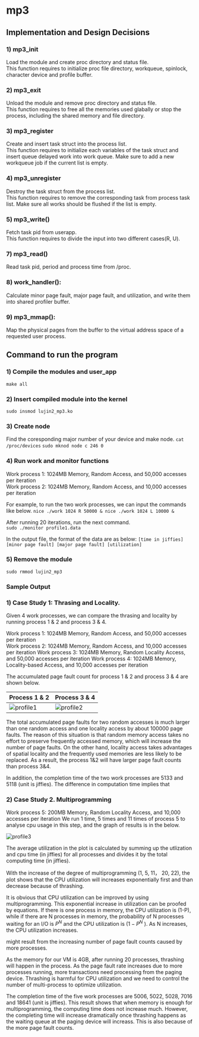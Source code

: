 # mp3 

## Implementation and Design Decisions
### 1) mp3_init
Load the module and create proc directory and status file.  
This function requires to initialize proc file directory, workqueue, spinlock, character device and profile buffer.  

### 2) mp3_exit  
Unload the module and remove proc directory and status file.  
This function requires to free all the memories used glabally or stop the process, including the shared memory and file directory.  

### 3) mp3_register  
Create and insert task struct into the process list.  
This function requires to initialize each variables of the task struct and insert queue delayed work into work queue. Make sure to add a new workqueue job if the current list is empty.

### 4) mp3_unregister  
Destroy the task struct from the process list.  
This function requires to remove the corresponding task from process task list. Make sure all works should be flushed if the list is empty.

### 5) mp3_write()  
Fetch task pid from userapp.  
This function requires to divide the input into two different cases(R, U).  

### 7) mp3_read()  
Read task pid, period and process time from /proc.  

### 8) work_handler():
Calculate minor page fault, major page fault, and utilization, and write them into shared profiler buffer. 
 
### 9) mp3_mmap():
Map the physical pages from the buffer to the virtual address space of a requested user process.


## Command to run the program
### 1) Compile the modules and user_app
```make all```

### 2) Insert compiled module into the kernel
```sudo insmod lujin2_mp3.ko```

### 3) Create node
Find the coresponding major number of your device and make node.
```cat /proc/devices```
```sudo mknod node c 246 0 ```

### 4) Run work and monitor functions

Work process 1: 1024MB Memory, Random Access, and 50,000 accesses per iteration   
Work process 2: 1024MB Memory, Random Access, and 10,000 accesses per iteration  

For example, to run the two work processes, we can input the commands like below.
```nice ./work 1024 R 50000 & nice ./work 1024 L 10000 &``` 

After running 20 iterations, run the next command.  
```sudo ./monitor profile1.data``` 

In the output file, the format of the data are as below: 
```[time in jiffies] [minor page fault] [major page fault] [utilization]```

### 5) Remove the module  
```sudo rmmod lujin2_mp3```


### Sample Output
### 1) Case Study 1: Thrasing and Locality. 
Given 4 work processes, we can compare the thrasing and locality by running process 1 & 2 and process 3 & 4.

Work process 1: 1024MB Memory, Random Access, and 50,000 accesses per iteration  
Work process 2: 1024MB Memory, Random Access, and 10,000 accesses per iteration
Work process 3: 1024MB Memory, Random Locality Access, and 50,000 accesses per iteration Work 
process 4: 1024MB Memory, Locality-based Access, and 10,000 accesses per iteration

The accumulated page fault count for process 1 & 2 and process 3 & 4 are shown below.

Process 1 & 2 | Process 3 & 4
------------ | -------------
![profile1](/profile1.png) | ![profile2](/profile2.png)

The total accumulated page faults for two random accesses is much larger than one random access and one locality access by about 100000 page faults. The reason of this situation is that random memory access takes no effort to preserve frequently accessed memory, which will increase the number of page faults. On the other hand, locality access takes advantages of spatial locality and the frequently used memories are less likely to be replaced. As a result, the process 1&2 will have larger page fault counts than process 3&4.

In addition, the completion time of the two work processes are 5133 and 5118 (unit is jiffies). The difference in computation time implies that 

### 2) Case Study 2. Multiprogramming
Work process 5: 200MB Memory, Random Locality Access, and 10,000 accesses per iteration
We run 1 time, 5 times and 11 times of process 5 to analyse cpu usage in this step, and the graph of results is in the below.  

![profile3](/profile3-1.png)

The average utilization in the plot is calculated by summing up the utlization and cpu time (in jiffies) for all processes and divides it by the total computing time (in jiffies).

With the increase of the degree of multiprogramming (1, 5, 11， 20, 22), the plot shows that the CPU utilization will increases exponentially first and than decrease because of thrashing. 

It is obvious that CPU utilization can be improved by using multiprogramming. This exponential increase in utilization can be proofed by equations. If there is one process in memory, the CPU utilization is (1-P), while if there are N processes in memory, the probability of N processes waiting for an I/O is $P^N$ and the CPU utilization is ($1 - P^N$ ). As N increases, the CPU utilization increases.

might result from the increasing number of page fault counts caused by more processes. 

As the memory for our VM is 4GB, after running 20 processes, thrashing will happen in the process. As the page fault rate increases due to more processes running, more transactions need processing from the paging device. Thrashing is harmful for CPU utilization and we need to control the number of multi-process to optimize utilization.

The completion time of the five work processes are 5006, 5022, 5028, 7016 and 18641 (unit is jiffies). This result shows that when memory is enough for multiprogramming, the computing time does not increase much. However, the completing time will increase dramatically once thrashing happens as the waiting queue at the paging device will increass. This is also because of the more page fault counts. 
